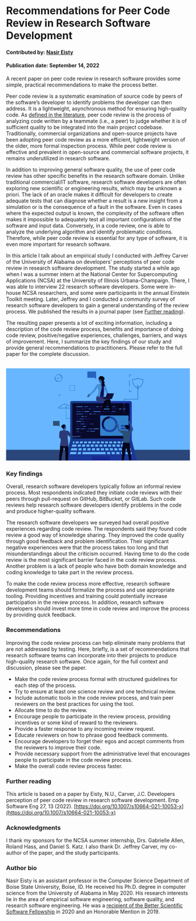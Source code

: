 # Recommendations for Peer Code Review in Research Software Development

#### Contributed by: [Nasir Eisty](https://github.com/neisty)

#### Publication date: September 14, 2022

<!-- start of deck text -->
A recent paper on peer code review in research software provides some simple, practical recommendations to make the process better.
<!-- end of deck text -->

Peer code review is a systematic examination of source code by peers of the software’s developer to identify problems the developer can then address. It is a lightweight, asynchronous method for ensuring high-quality code. As [defined in the literature](https://www.umbc.edu/eseiw2013/idoese/pdf/eseiw2013_IDoESE_188.pdf), peer code review is the process of analyzing code written by a teammate (i.e., a peer) to judge whether it is of sufficient quality to be integrated into the main project codebase.
Traditionally, commercial organizations and open-source projects have been adopting peer code review as a more efficient, lightweight version of the older, more formal inspection process. While peer code review is effective and prevalent in open-source and commercial software projects, it remains underutilized in research software.

In addition to improving general software quality, the use of peer code review has other specific benefits in the research software domain. Unlike traditional commercial/IT software, research software developers are often exploring new scientific or engineering results, which may be unknown a priori. The lack of an oracle makes it difficult for developers to create adequate tests that can diagnose whether a result is a new insight from a simulation or is the consequence of a fault in the software. Even in cases where the expected output is known, the complexity of the software often makes it impossible to adequately test all important configurations of the software and input data. Conversely, in a code review, one is able to analyze the underlying algorithm and identify problematic conditions. Therefore, while peer code review is essential for any type of software, it is even more important for research software.

In this article I talk about an empirical study I conducted with Jeffrey Carver of the University of Alabama on developers' perceptions of peer code review in research software development. The study started a while ago when I was a summer intern at the National Center for Supercomputing Applications (NCSA) at the University of Illinois Urbana-Champaign. There, I was able to interview 22 research software developers. Some were in-house NCSA researchers, and some were participants in the annual Einstein Toolkit meeting. Later,  Jeffrey and I
conducted a community survey of research software developers to gain a general understanding of the review process. We published the results in a journal paper (see [Further reading](#further-reading)).

The resulting paper presents a lot of exciting information, 
including a description of the code review process, benefits and importance of doing code review, positive/negative experiences, challenges, barriers, and ways of improvement. Here, I summarize the key findings of our study and provide  general recommendations to practitioners.
Please refer to the full paper for the complete discussion.

<br>

<img src='../../images/Blog_2209_peer_review.png' class='page'/>

### Key findings

Overall, research software developers typically follow an informal review process. Most respondents indicated they initiate code reviews with their peers through pull-request on GitHub, BitBucket, or GitLab. Such code reviews help research software developers identify problems in the code and produce higher-quality software.

The research software developers we  surveyed had overall positive experiences regarding code review. The respondents said they found code review a good way of knowledge sharing. They improved the code quality through good feedback and problem identification. Their significant negative experiences were that the process takes too long and that misunderstandings about the criticism occurred. Having time to do the code review is the most significant barrier faced in the code review process. Another problem is a lack of people who have both domain knowledge and coding knowledge to take part in the review process.

To make the code review process more effective, research software development teams should formalize the process and use appropriate tooling.
Providing incentives and training could potentially increase participation in the review process.
In addition, research software developers should invest more time in code review and improve the process by providing quick feedback. 

### Recommendations

Improving the code review process can help eliminate many problems that are not addressed by testing. Here, briefly, is a set of recommendations that research software teams can incorporate into their projects to produce high-quality research software.  Once again, for the full context and discussion, please see the paper.

- Make the code review process formal with structured guidelines for each step of the process.
- Try to ensure at least one science review and one technical review.
- Include automatic tools in the code review process, and train  peer reviewers on the best practices for using the tool.
- Allocate time to do the review.
- Encourage people to participate in the review process, providing incentives or some kind of reward to the reviewers.
- Provide a faster response to any incoming review request.
- Educate reviewers on how to phrase good feedback comments.
- Encourage developers to forget their egos and accept comments from the reviewers to improve their code.
- Provide necessary support from the administrative level that encourages people to participate in the code review process.
- Make the overall code review process faster.

### Further reading

This article is based on a paper by Eisty, N.U., Carver, J.C. Developers perception of peer code review in research software development. Emp Software Eng 27, 13 (2022). [https://doi.org/10.1007/s10664-021-10053-x](https://doi.org/10.1007/s10664-021-10053-x)

### Acknowledgments

I thank my sponsors for the NCSA summer internship, Drs. Gabrielle Allen, Roland Hass, and Daniel S. Katz. I  also thank Dr. Jeffrey Carver, my co-author of the paper, and the study participants.

### Author bio

Nasir Eisty is an assistant professor in the Computer Science Department of Boise State University, Boise, ID. He received his Ph.D. degree in computer science from the University of Alabama in May 2020. His research interests lie in the area of empirical software engineering, software quality, and research software engineering. He was a [recipient of the Better Scientific Software Fellowship](https://bssw.io/fellows/nasir-eisty) in 2020 and an Honorable Mention in 2019.

<!---
Publish: yes
Topics: peer code review
--->
